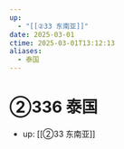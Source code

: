 ```yaml
---
up:
  - "[[②33 东南亚]]"
date: 2025-03-01
ctime: 2025-03-01T13:12:13
aliases:
  - 泰国
---
```


# ②336 泰国

- up: [[②33 东南亚]]
